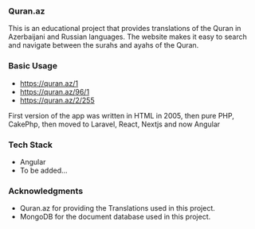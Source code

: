 ### Quran.az

This is an educational project that provides translations of the Quran in Azerbaijani and Russian languages. The website makes it easy to search and navigate between the surahs and ayahs of the Quran.

### Basic Usage

- https://quran.az/1
- https://quran.az/96/1
- https://quran.az/2/255

First version of the app was written in HTML in 2005, then pure PHP, CakePhp, then moved to Laravel, React, Nextjs and now Angular

### Tech Stack

- Angular
- To be added...

### Acknowledgments

- Quran.az for providing the Translations used in this project.
- MongoDB for the document database used in this project.
